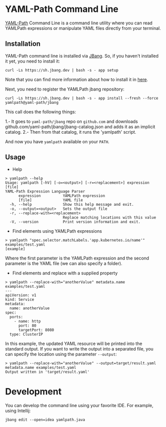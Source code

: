 # YAML-Path Command Line

[YAML-Path](https://github.com/yaml-path/YamlPath) Command Line is a command line utility where you can read YAMLPath expressions or manipulate YAML files directly from your terminal.

## Installation

YAML-Path command line is installed via [JBang](https://www.jbang.dev/). So, if you haven't installed it yet, you need to install it:

```
curl -Ls https://sh.jbang.dev | bash -s - app setup
```

Note that you can find more information about how to install it in [here](https://www.jbang.dev/documentation/guide/latest/installation.html#using-jbang).

Next, you need to register the YAMLPath jbang repository:

```
curl -Ls https://sh.jbang.dev | bash -s - app install --fresh --force yamlpath@yaml-path/jbang
```

This call does the following things:

1.- It goes to `yaml-path/jbang` repo on `github.com` and downloads github.com/yaml-path/jbang/jbang-catalog.json and adds it as an implicit catalog.
2.- Then from that catalog, it runs the 'yamlpath' script.

And now you have `yamlpath` available on your `PATH`.

## Usage

- Help

```
> yamlpath --help
Usage: yamlpath [-hV] [-o=<output>] [-r=<replacement>] expression [file]
YAML-Path Expression Language Parser
      expression          YAMLPath expression
      [file]              YAML file
  -h, --help              Show this help message and exit.
  -o, --output=<output>   Sets the output file
  -r, --replace-with=<replacement>
                          Replace matching locations with this value
  -V, --version           Print version information and exit.
```

- Find elements using YAMLPath expressions

```
> yamlpath "spec.selector.matchLabels.'app.kubernetes.io/name'" examples/test.yaml 
[example]
```

Where the first parameter is the YAMLPath expression and the second parameter is the YAML file (we can also specify a folder).

- Find elements and replace with a supplied property

```
> yamlpath --replace-with="anotherValue" metadata.name examples/test.yaml 
---
apiVersion: v1
kind: Service
metadata:
  name: anotherValue
spec:
  ports:
    - name: http
      port: 80
      targetPort: 8080
  type: ClusterIP
```

In this example, the updated YAML resource will be printed into the standard output. If you want to write the output into a separated file, you can specify the location using the parameter `--output`:

```
> yamlpath --replace-with="anotherValue" --output=target/result.yaml metadata.name examples/test.yaml 
Output written in 'target/result.yaml'
```

# Development

You can develop the command line using your favorite IDE. For example, using Intellij:

```
jbang edit --open=idea yamlpath.java
```